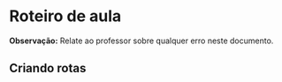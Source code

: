 # Roteiro de aula
**Observação:** Relate ao professor sobre qualquer erro neste documento.
## Criando rotas

